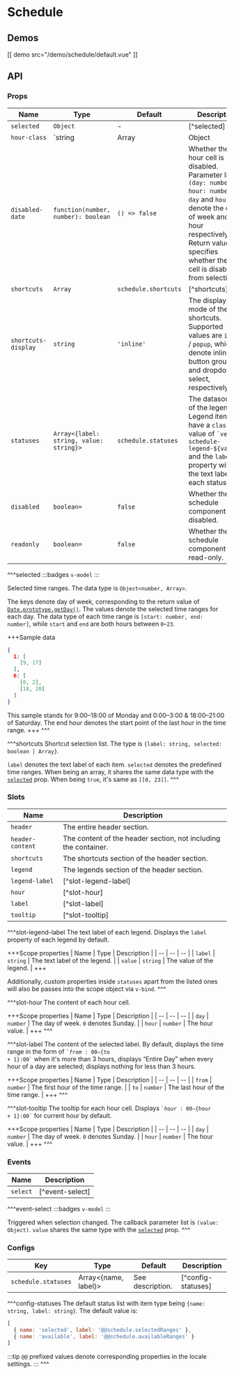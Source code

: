 # Schedule

## Demos

[[ demo src="/demo/schedule/default.vue" ]]

## API

### Props

| Name | Type | Default | Description |
| -- | -- | -- | -- |
| ``selected`` | `Object` | - | [^selected] |
| ``hour-class`` | `string | Array | Object | function` | `{}` | The customized HTML `class` for the hour cell. When not being a function, supports all values defined by [Vue's `class` expressions](https://vuejs.org/v2/guide/class-and-style.html#Binding-HTML-Classes). If it's a function, the signature is `function(day: number, hour: number): string | Array<string>|Object<string, boolean>`. The return value is also a Vue `class` expression. |
| ``disabled-date`` | `function(number, number): boolean` | `() => false` | Whether the hour cell is disabled. Parameter list is `(day: number, hour: number)`. `day` and `hour` denote the day of week and the hour respectively. Return value specifies whether the hour cell is disabled from selection. |
| ``shortcuts`` | `Array` | `schedule.shortcuts` | [^shortcuts] |
| ``shortcuts-display`` | `string` | `'inline'` | The display mode of the shortcuts. Supported values are `inline` / `popup`, which denote inline button groups and dropdown select, respectively. |
| ``statuses`` | `Array<{label: string, value: string}>` | `schedule.statuses` | The datasource of the legends. Legend items will have a `class` value of <code>&#0096;veui-schedule-legend-${value}&#0096;</code> and the `label` property will be the text label of each status. |
| ``disabled`` | `boolean=` | `false` | Whether the schedule component is disabled. |
| ``readonly`` | `boolean=` | `false` | Whether the schedule component is read-only. |

^^^selected
:::badges
`v-model`
:::

Selected time ranges. The data type is `Object<number, Array>`.

The keys denote day of week, corresponding to the return value of [`Date.prototype.getDay()`](https://developer.mozilla.org/en-US/docs/Web/JavaScript/Reference/Global_Objects/Date/getDay). The values denote the selected time ranges for each day. The data type of each time range is `[start: number, end: number]`, while `start` and `end` are both hours between `0`–`23`.

+++Sample data
```json
{
  1: [
    [9, 17]
  ],
  6: [
    [0, 2],
    [18, 20]
  ]
}
```

This sample stands for 9:00–18:00 of Monday and 0:00–3:00 & 18:00–21:00 of Saturday. The end hour denotes the start point of the last hour in the time range.
+++
^^^

^^^shortcuts
Shortcut selection list. The type is `{label: string, selected: boolean | Array}`.

`label` denotes the text label of each item. `selected` denotes the predefined time ranges. When being an array, it shares the same data type with the [`selected`](#props-selected) prop. When being `true`, it's same as `[[0, 23]]`.
^^^

### Slots

| Name | Description |
| -- | -- |
| ``header`` | The entire header section. |
| ``header-content`` | The content of the header section, not including the container. |
| ``shortcuts`` | The shortcuts section of the header section. |
| ``legend`` | The legends section of the header section. |
| ``legend-label`` | [^slot-legend-label] |
| ``hour`` | [^slot-hour] |
| ``label`` | [^slot-label] |
| ``tooltip`` | [^slot-tooltip] |

^^^slot-legend-label
The text label of each legend. Displays the `label` property of each legend by default.

+++Scope properties
| Name | Type | Description |
| -- | -- | -- |
| `label` | `string` | The text label of the legend. |
| `value` | `string` | The value of the legend. |
+++

Additionally, custom properties inside `statuses` apart from the listed ones will also be passes into the scope object via `v-bind`.
^^^

^^^slot-hour
The content of each hour cell.

+++Scope properties
| Name | Type | Description |
| -- | -- | -- |
| `day` | `number` | The day of week. `0` denotes Sunday. |
| `hour` | `number` | The hour value. |
+++
^^^

^^^slot-label
The content of the selected label. By default, displays the time range in the form of <code>&#0096;${from}:00–${to + 1}:00&#0096;</code> when it's more than 3 hours, displays “Entire Day” when every hour of a day are selected; displays nothing for less than 3 hours.

+++Scope properties
| Name | Type | Description |
| -- | -- | -- |
| `from` | `number` | The first hour of the time range. |
| `to` | `number` | The last hour of the time range. |
+++
^^^

^^^slot-tooltip
The tooltip for each hour cell. Displays <code>&#0096;${hour}:00–${hour + 1}:00&#0096;</code> for current hour by default.

+++Scope properties
| Name | Type | Description |
| -- | -- | -- |
| `day` | `number` | The day of week. `0` denotes Sunday. |
| `hour` | `number` | The hour value. |
+++
^^^

### Events

| Name | Description |
| -- | -- |
| ``select`` | [^event-select] |

^^^event-select
:::badges
`v-model`
:::

Triggered when selection changed. The callback parameter list is `(value: Object)`. `value` shares the same type with the [`selected`](#props-selected) prop.
^^^

### Configs

| Key | Type | Default | Description |
| -- | -- | -- | -- |
| ``schedule.statuses`` | Array<{name, label}> | See description. | [^config-statuses] |

^^^config-statuses
The default status list with item type being `{name: string, label: string}`. The default value is:

```js
[
  { name: 'selected', label: '@@schedule.selectedRanges' },
  { name: 'available', label: '@@schedule.availableRanges' }
]
```

:::tip
`@@` prefixed values denote corresponding properties in the locale settings.
:::
^^^
